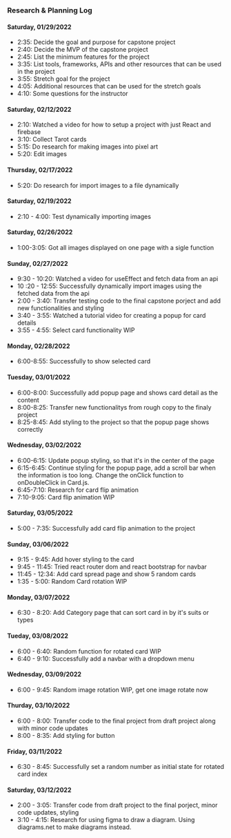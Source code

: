 ### Research & Planning Log
#### Saturday, 01/29/2022
* 2:35: Decide the goal and purpose for capstone project
* 2:40: Decide the MVP of the capstone project
* 2:45: List the minimum features for the project
* 3:35: List tools, frameworks, APIs and other resources that can be used in the project
* 3:55: Stretch goal for the project
* 4:05: Additional resources that can be used for the stretch goals
* 4:10: Some questions for the instructor

#### Saturday, 02/12/2022

* 2:10: Watched a video for how to setup a project with just React and firebase
* 3:10: Collect Tarot cards
* 5:15: Do research for making images into pixel art
* 5:20: Edit images

#### Thursday, 02/17/2022

* 5:20: Do research for import images to a file dynamically

#### Saturday, 02/19/2022

* 2:10 - 4:00: Test dynamically importing images

#### Saturday, 02/26/2022

* 1:00-3:05: Got all images displayed on one page with a sigle function

#### Sunday, 02/27/2022

* 9:30 - 10:20: Watched a video for useEffect and fetch data from an api
* 10 :20 - 12:55: Successfully dynamically import images using the fetched data from the api
* 2:00 - 3:40: Transfer testing code to the final capstone porject and add new functionalities and styling
* 3:40 - 3:55: Watched a tutorial video for creating a popup for card details
* 3:55 - 4:55: Select card functionality WIP

#### Monday, 02/28/2022

* 6:00-8:55: Successfully to show selected card

#### Tuesday, 03/01/2022

* 6:00-8:00: Successfully add popup page and shows card detail as the content
* 8:00-8:25: Transfer new functionalitys from rough copy to the finaly project
* 8:25-8:45: Add styling to the project so that the popup page shows correctly

#### Wednesday, 03/02/2022

* 6:00-6:15: Update popup styling, so that it's in the center of the page
* 6:15-6:45: Continue styling for the popup page, add a scroll bar when the information is too long. Change the onClick function to onDoubleClick in Card.js.
* 6:45-7:10: Research for card flip animation
* 7:10-9:05: Card flip animation WIP

#### Saturday, 03/05/2022

* 5:00 - 7:35: Successfully add card flip animation to the project

#### Sunday, 03/06/2022

* 9:15 - 9:45: Add hover styling to the card
* 9:45 - 11:45: Tried react router dom and react bootstrap for navbar
* 11:45 - 12:34: Add card spread page and show 5 random cards
* 1:35 - 5:00: Random Card rotation WIP

#### Monday, 03/07/2022

*  6:30 - 8:20: Add Category page that can sort card in by it's suits or types

#### Tueday, 03/08/2022

* 6:00 - 6:40: Random function for rotated card WIP
* 6:40 - 9:10: Successfully add a navbar with a dropdown menu

#### Wednesday, 03/09/2022

* 6:00 - 9:45: Random image rotation WIP, get one image rotate now

#### Thurday, 03/10/2022

* 6:00 - 8:00: Transfer code to the final project from draft project along with minor code updates
* 8:00 - 8:35: Add styling for button

#### Friday, 03/11/2022

* 6:30 - 8:45: Successfully set a random number as initial state for rotated card index

#### Saturday, 03/12/2022

* 2:00 - 3:05: Transfer code from draft project to the final porject, minor code updates, styling
* 3:10 - 4:15: Research for using figma to draw a diagram. Using diagrams.net to make diagrams instead.